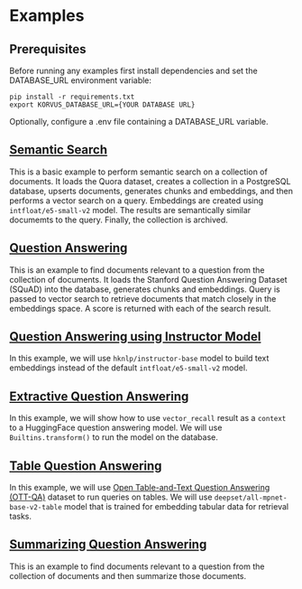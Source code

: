 # Examples

## Prerequisites
Before running any examples first install dependencies and set the DATABASE_URL environment variable:
```
pip install -r requirements.txt
export KORVUS_DATABASE_URL={YOUR DATABASE URL}
```

Optionally, configure a .env file containing a DATABASE_URL variable.

## [Semantic Search](./semantic_search.py)
This is a basic example to perform semantic search on a collection of documents. It loads the Quora dataset, creates a collection in a PostgreSQL database, upserts documents, generates chunks and embeddings, and then performs a vector search on a query. Embeddings are created using `intfloat/e5-small-v2` model. The results are semantically similar documemts to the query. Finally, the collection is archived.

## [Question Answering](./question_answering.py)
This is an example to find documents relevant to a question from the collection of documents. It loads the Stanford Question Answering Dataset (SQuAD) into the database, generates chunks and embeddings. Query is passed to vector search to retrieve documents that match closely in the embeddings space. A score is returned with each of the search result.

## [Question Answering using Instructor Model](./question_answering_instructor.py)
In this example, we will use `hknlp/instructor-base` model to build text embeddings instead of the default `intfloat/e5-small-v2` model.

## [Extractive Question Answering](./extractive_question_answering.py)
In this example, we will show how to use `vector_recall` result as a `context` to a HuggingFace question answering model. We will use `Builtins.transform()` to run the model on the database.

## [Table Question Answering](./table_question_answering.py)
In this example, we will use [Open Table-and-Text Question Answering (OTT-QA)](https://github.com/wenhuchen/OTT-QA) dataset to run queries on tables. We will use `deepset/all-mpnet-base-v2-table` model that is trained for embedding tabular data for retrieval tasks. 

## [Summarizing Question Answering](./summarizing_question_answering.py)
This is an example to find documents relevant to a question from the collection of documents and then summarize those documents.
